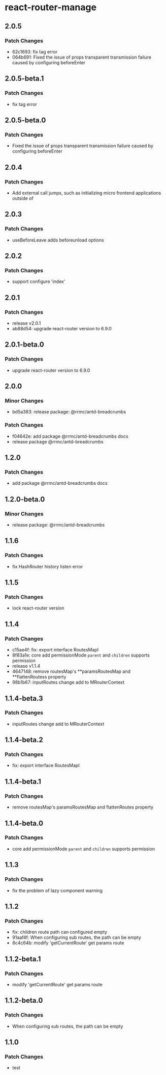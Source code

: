 # react-router-manage

## 2.0.5

### Patch Changes

- 62c1693: fix tag error
- 064b691: Fixed the issue of props transparent transmission failure caused by configuring beforeEnter

## 2.0.5-beta.1

### Patch Changes

- fix tag error

## 2.0.5-beta.0

### Patch Changes

- Fixed the issue of props transparent transmission failure caused by configuring beforeEnter

## 2.0.4

### Patch Changes

- Add external call jumps, such as initializing micro frontend applications outside of<Router/>

## 2.0.3

### Patch Changes

- useBeforeLeave adds beforeunload options

## 2.0.2

### Patch Changes

- support configure 'index'

## 2.0.1

### Patch Changes

- release v2.0.1
- ab88d54: upgrade react-router version to 6.9.0

## 2.0.1-beta.0

### Patch Changes

- upgrade react-router version to 6.9.0

## 2.0.0

### Minor Changes

- bd5a383: release package: @rrmc/antd-breadcrumbs

### Patch Changes

- f04642e: add package @rrmc/antd-breadcrumbs docs
- release package @rrmc/antd-breadcrumbs

## 1.2.0

### Patch Changes

- add package @rrmc/antd-breadcrumbs docs

## 1.2.0-beta.0

### Minor Changes

- release package: @rrmc/antd-breadcrumbs

## 1.1.6

### Patch Changes

- fix HashRouter history listen error

## 1.1.5

### Patch Changes

- lock react-router version

## 1.1.4

### Patch Changes

- c15ae4f: fix: export interface RoutesMapI
- 8f83a1e: core add permissionMode `parent` and `children` supports permission
- release v1.1.4
- 4647148: remove routesMap's **paramsRoutesMap and **flattenRoutess property
- 98b1b67: inputRoutes change add to MRouterContext

## 1.1.4-beta.3

### Patch Changes

- inputRoutes change add to MRouterContext

## 1.1.4-beta.2

### Patch Changes

- fix: export interface RoutesMapI

## 1.1.4-beta.1

### Patch Changes

- remove routesMap's paramsRoutesMap and flattenRoutes property

## 1.1.4-beta.0

### Patch Changes

- core add permissionMode `parent` and `children` supports permission

## 1.1.3

### Patch Changes

- fix the problem of lazy component warning

## 1.1.2

### Patch Changes

- fix: children route path can configured empty
- 91aaf4f: When configuring sub routes, the path can be empty
- 8c4c64b: modify 'getCurrentRoute' get params route

## 1.1.2-beta.1

### Patch Changes

- modify 'getCurrentRoute' get params route

## 1.1.2-beta.0

### Patch Changes

- When configuring sub routes, the path can be empty

## 1.1.0

### Patch Changes

- test
